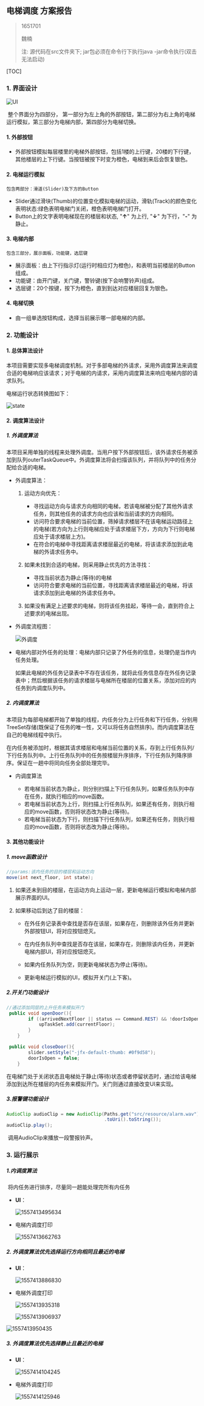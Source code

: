 ## 电梯调度 方案报告

>1651701
>
>
>
>魏楠
>
>
>
>注: 源代码在src文件夹下; jar包必须在命令行下执行java -jar命令执行(双击无法启动)

[TOC]

###  1. 界面设计

![UI](E:\课程资料\操作系统\UI.png)

​        整个界面分为四部分， 第一部分为左上角的外部按钮，第二部分为右上角的电梯运行模拟，第三部分为电梯内部，第四部分为电梯切换。

#### 1. 外部按钮
   - 外部按钮模拟每层楼里的电梯外部按钮，包括1楼的上行键，20楼的下行键，其他楼层的上下行键。当按钮被按下时变为橙色，电梯到来后会恢复银色。
#### 2. 电梯运行模拟

	包含两部分：滑道(Slider)及下方的Button

   - Slider通过滑块(Thumb)的位置变化模拟电梯的运动，滑轨(Track)的颜色变化表明状态:绿色表明电梯门关闭，橙色表明电梯门打开。
   - Button上的文字表明电梯现在的楼层和状态, "**↑**" 为上行, "**↓**" 为下行，"**-**" 为静止。
#### 3. 电梯内部

 	包含三部分，展示面板，功能键，选层键

   - 展示面板：由上下行指示灯(运行时相应灯为橙色)，和表明当前楼层的Button组成。
   - 功能键：由开门键，关门键，警铃键(按下会响警铃声)组成。
   - 选层键：20个按键，按下为橙色，直到到达对应楼层回复为银色。
#### 4. 电梯切换
   - 由一组单选按钮构成，选择当前展示哪一部电梯的内部。



### 2. 功能设计

#### 1. 总体算法设计

   本项目需要实现多电梯调度机制。对于多部电梯的外请求，采用外调度算法来调度合适的电梯响应该请求；对于电梯的内请求，采用内调度算法来响应电梯内部的请求队列。

   电梯运行状态转换图如下：

   ![state](E:\课程资料\操作系统\state.png)

#### 2. 调度算法设计

##### 1. 外调度算法

​	本项目采用单独的线程来处理外调度。当用户按下外部按钮后，该外请求任务被添加到队列outerTaskQueue中。外调度算法将会扫描该队列，并将队列中的任务分配给合适的电梯。

   - 外调度算法：

     1. 运动方向优先：

        - 寻找运动方向与请求方向相同的电梯，若该电梯被分配了其他外请求任务，则其他任务的请求方向也应该和当前请求的方向相同。
        - 访问符合要求电梯的当前位置，筛掉请求楼层不在该电梯运动路径上的电梯(若方向为上行则电梯应处于请求楼层下方，方向为下行则电梯应处于请求楼层上方)。
        - 在符合的电梯中寻找距离请求楼层最近的电梯，将该请求添加到此电梯的外请求任务中。

     2. 如果未找到合适的电梯，则采用静止优先的方法寻找：

        - 寻找当前状态为静止(等待)的电梯
        - 访问符合要求电梯的当前位置，寻找距离请求楼层最近的电梯，将该请求添加到此电梯的外请求任务中。

     3. 如果没有满足上述要求的电梯，则将该任务挂起，等待一会，直到符合上述要求的电梯出现。

   - 外调度流程图：

     ![外调度](E:\课程资料\操作系统\外调度.png)

   - 电梯内部对外任务的处理：电梯内部只记录了外任务的信息，处理仍是当作内任务处理。

     ​        如果此电梯的外任务记录表中不存在该任务，就将此任务信息存在外任务记录表中；然后根据该任务的请求楼层与电梯所在楼层的位置关系，添加对应的内任务到内调度队列中。

   

##### 2. 内调度算法

​	本项目为每部电梯都开始了单独的线程，内任务分为上行任务和下行任务，分别用TreeSet存储(既保证了任务的唯一性，又可以将任务自然排序)。而内调度算法在自己的电梯线程中执行。

​	在内任务被添加时，根据其请求楼层和电梯当前位置的关系，存到上行任务队列/下行任务队列中。上行任务队列中的任务按楼层升序排序，下行任务队列降序排序。保证在一趟中将同向任务全部处理完毕。

- 内调度算法

  - 若电梯当前状态为静止，则分别扫描上下行任务队列，如果任务队列中存在任务，就执行相应的move函数。
  - 若电梯当前状态为上行，则扫描上行任务队列，如果还有任务，则执行相应的move函数，否则将状态改为静止(等待)。
  - 若电梯当前状态为下行，则扫描下行任务队列，如果还有任务，则执行相应的move函数，否则将状态改为静止(等待)。

#### 3. 其他功能设计

##### 1. move函数设计

```java
//params:该内任务的目的楼层和运动方向
move(int next_floor, int state);
```

1. 如果还未到目的楼层，在运动方向上运动一层，更新电梯运行模拟和电梯内部展示界面的UI。

2. 如果移动后到达了目的楼层：

   - 在外任务记录表中查找是否存在该层，如果存在，则删除该外任务并更新外部按钮UI，将对应按钮熄灭。

   - 在内任务队列中查找是否存在该层，如果存在，则删除该内任务，并更新电梯内部UI，将对应按钮熄灭。

   - 如果内任务队列为空，则更新电梯状态为停止(等待)。

   - 更新电梯运行模拟的UI，模拟开关门(上下客)。

##### 2.开关门功能设计

``` java
//通过添加同层的上升任务来模拟开门
 public void openDoor(){
        if ((arrivedNextFloor || status == Command.REST) && !doorIsOpen) {
            upTaskSet.add(currentFloor);
        }
    }

 public void closeDoor(){
        slider.setStyle("-jfx-default-thumb: #0f9d58");
        doorIsOpen = false;
    }
```

​	在电梯门处于关闭状态且电梯处于静止(等待)状态或者停留状态时，通过给该电梯添加到达所在楼层的内任务来模拟开门。关门则通过直接改变UI来实现。

##### 3.报警键功能设计

```java
AudioClip audioClip = new AudioClip(Paths.get("src/resource/alarm.wav")
                                    .toUri().toString());
audioClip.play();
```

​	调用AudioClip来播放一段警报铃声。

   

  ### 3. 运行展示

##### 1.内调度算法

​	将内任务进行排序，尽量同一趟能处理完所有内任务

- **UI**：

  ![1557413495634](C:\Users\Administrator\AppData\Roaming\Typora\typora-user-images\1557413495634.png)

- 电梯内调度打印

  ![1557413662763](C:\Users\Administrator\AppData\Roaming\Typora\typora-user-images\1557413662763.png)

##### 2. 外调度算法优先选择运行方向相同且最近的电梯


- **UI**：

  ![1557413886830](C:\Users\Administrator\AppData\Roaming\Typora\typora-user-images\1557413886830.png)

- 电梯外调度打印

  ![1557413935318](C:\Users\Administrator\AppData\Roaming\Typora\typora-user-images\1557413935318.png)
  
  ![1557413906937](C:\Users\Administrator\AppData\Roaming\Typora\typora-user-images\1557413906937.png)

![1557413950435](C:\Users\Administrator\AppData\Roaming\Typora\typora-user-images\1557413950435.png)

##### 3. 外调度算法优先选择静止且最近的电梯

- **UI**：

  ![1557414104245](C:\Users\Administrator\AppData\Roaming\Typora\typora-user-images\1557414104245.png)

- 电梯外调度打印

  ![1557414125946](C:\Users\Administrator\AppData\Roaming\Typora\typora-user-images\1557414125946.png)

